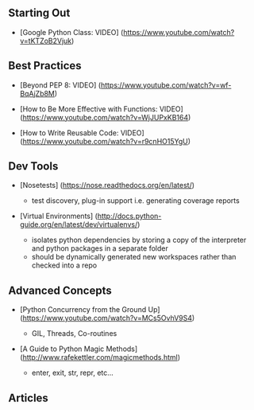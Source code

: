 ## Starting Out
- [Google Python Class: VIDEO] (https://www.youtube.com/watch?v=tKTZoB2Vjuk)



## Best Practices
- [Beyond PEP 8: VIDEO] (https://www.youtube.com/watch?v=wf-BqAjZb8M)

- [How to Be More Effective with Functions: VIDEO] (https://www.youtube.com/watch?v=WjJUPxKB164)

- [How to Write Reusable Code: VIDEO] (https://www.youtube.com/watch?v=r9cnHO15YgU)



## Dev Tools
- [Nosetests] (https://nose.readthedocs.org/en/latest/)

    * test discovery, plug-in support i.e. generating coverage reports

- [Virtual Environments] (http://docs.python-guide.org/en/latest/dev/virtualenvs/)
    
    * isolates python dependencies by storing a copy of the interpreter and python packages in a separate folder
    * should be dynamically generated new workspaces rather than checked into a repo



## Advanced Concepts
- [Python Concurrency from the Ground Up] (https://www.youtube.com/watch?v=MCs5OvhV9S4)

    * GIL, Threads, Co-routines

- [A Guide to Python Magic Methods] (http://www.rafekettler.com/magicmethods.html)

    * enter, exit, str, repr, etc...



## Articles
